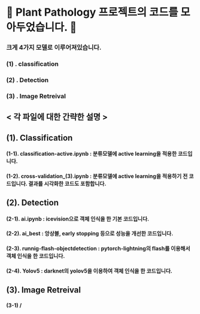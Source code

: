 # :leaves: Plant Pathology 프로젝트의 코드를 모아두었습니다. :leaves: 

### 크게 4가지 모델로 이루어져있습니다. ###
### (1) . classification 
### (2) . Detection
### (3) . Image Retreival

## < 각 파일에 대한 간략한 설명 > ##

## (1). Classification
#### (1-1). classification-active.ipynb : 분류모델에 active learning을 적용한 코드입니다.

#### (1-2). cross-validation_(3).ipynb : 분류모델에 active learning을 적용하기 전 코드입니다. 결과를 시각화한 코드도 포함합니다.

## (2). Detection
#### (2-1). ai.ipynb : icevision으로 객체 인식을 한 기본 코드입니다.

#### (2-2). ai_best : 앙상블, early stopping 등으로 성능을 개선한 코드입니다.

#### (2-3). runnig-flash-objectdetection : pytorch-lightning의 flash를 이용해서 객체 인식을 한 코드입니다.

#### (2-4). Yolov5 : darknet의 yolov5을 이용하여 객체 인식을 한 코드입니다.

## (3). Image Retreival

#### (3-1) / 
